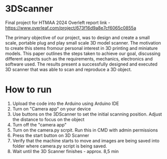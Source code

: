 # 3DScanner
Final project for HTMAA 2024 
Overleft report link - https://www.overleaf.com/project/673f16d9a8e7cf6065c0855a

The primary objective of our project, was to design and create a small scale, portable plug and play small scale 3D model scanner. The motivation to create this stems fromour personal interest in 3D printing and miniature models. This paper outlines the steps taken to achieve our goal, discussing different aspects such as the requirements, mechanics, electronics and software used. The results present a successfully designed and executed 3D scanner that was able to scan and reproduce a 3D object.


# How to run 

1. Upload the code into the Arduino using Arduino IDE
2. Turn on "Camera app" on your device
3. Use buttons on the 3DScanner to set the initial scanning position. Adjust the distance to focus on the object
4. Turn off the "camera app"
5. Turn on the camera.py scrpit. Run this in CMD with admin permissions
6. Press the start button on 3D Scanner
7. Verify that the machine starts to move and images are being saved into folder where camera.py script is being saved. 
8. Wait until the 3D Scanner finishes - approx. 8,5 min